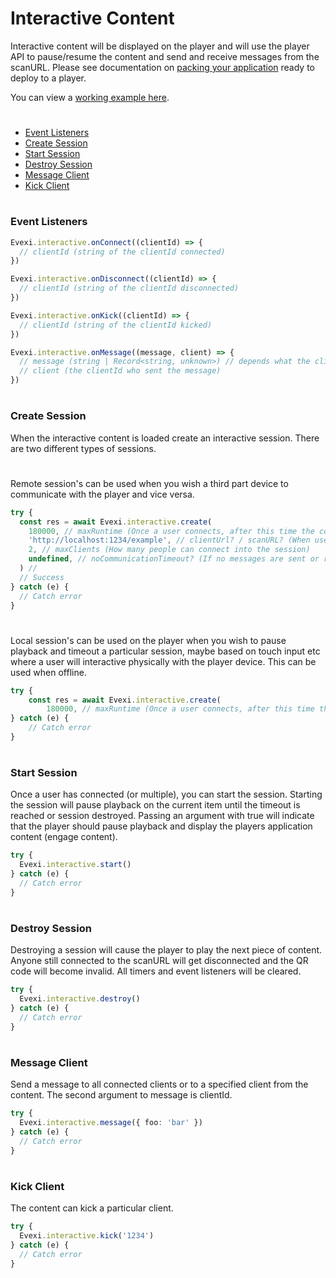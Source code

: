 # Interactive Content

Interactive content will be displayed on the player and will use the player API to pause/resume the content and send and receive messages from the scanURL. Please see documentation on [packing your application](./../../../README.md#packaging) ready to deploy to a player.

You can view a [working example here](./src).

#

* [Event Listeners](#event-listeners)
* [Create Session](#create-session)
* [Start Session](#start-session)
* [Destroy Session](#destroy-session)
* [Message Client](#message-client)
* [Kick Client](#kick-client)

#

### Event Listeners

```typescript
Evexi.interactive.onConnect((clientId) => {
  // clientId (string of the clientId connected)
})

Evexi.interactive.onDisconnect((clientId) => {
  // clientId (string of the clientId disconnected)
})

Evexi.interactive.onKick((clientId) => {
  // clientId (string of the clientId kicked)
})

Evexi.interactive.onMessage((message, client) => {
  // message (string | Record<string, unknown>) // depends what the client sends
  // client (the clientId who sent the message)
})
```

#

### Create Session

When the interactive content is loaded create an interactive session. There are two different types of sessions.

#

Remote session's can be used when you wish a third part device to communicate with the player and vice versa.

```typescript
try {
  const res = await Evexi.interactive.create(
    180000, // maxRuntime (Once a user connects, after this time the content will timeout regardless of any noCommunicationTimeout set) (Once this timeout is reached the player will destroy the item and player will play the next asset)
    'http://localhost:1234/example', // clientUrl? / scanURL? (When user scans QR code this is the URL they will be taken too)
    2, // maxClients (How many people can connect into the session)
    undefined, // noCommunicationTimeout? (If no messages are sent or received after how long time timeout the session) (When reached the player will destroy the item and player will play the next asset)
  ) //
  // Success
} catch (e) {
  // Catch error
}
```

#

Local session's can be used on the player when you wish to pause playback and timeout a particular session, maybe based on touch input etc where a user will interactive physically with the player device. This can be used when offline.

```typescript
try {
    const res = await Evexi.interactive.create(
        180000, // maxRuntime (Once a user connects, after this time the content will timeout) (Once this timeout is reached the player will destroy the item and player will play the next asset)
} catch (e) {
    // Catch error
}
```

#

### Start Session

Once a user has connected (or multiple), you can start the session. Starting the session will pause playback on the current item until the timeout is reached or session destroyed. Passing an argument with true
will indicate that the player should pause playback and display the players application content (engage content).

```typescript
try {
  Evexi.interactive.start()
} catch (e) {
  // Catch error
}
```

#

### Destroy Session

Destroying a session will cause the player to play the next piece of content. Anyone still connected to the scanURL will get disconnected and the QR code will become invalid. All timers and event listeners will be cleared.

```typescript
try {
  Evexi.interactive.destroy()
} catch (e) {
  // Catch error
}
```

#

### Message Client

Send a message to all connected clients or to a specified client from the content. The second argument to message is clientId.

```typescript
try {
  Evexi.interactive.message({ foo: 'bar' })
} catch (e) {
  // Catch error
}
```

#

### Kick Client

The content can kick a particular client.

```typescript
try {
  Evexi.interactive.kick('1234')
} catch (e) {
  // Catch error
}
```
